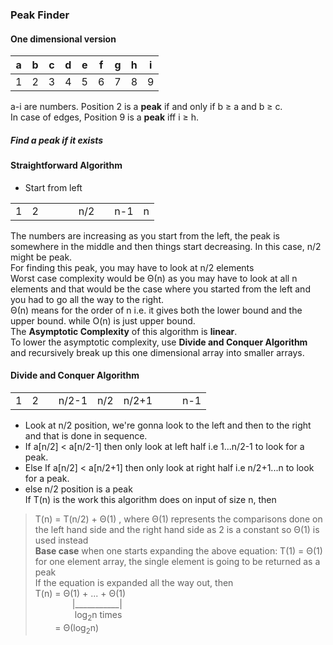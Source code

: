 ### Peak Finder
#### One dimensional version

| a | b | c | d | e | f | g | h | i |
|:-:|:-:|:-:|:-:|:-:|:-:|:-:|:-:|:-:|
1|2|3|4|5|6|7|8|9

a-i are numbers. Position 2 is a **peak** if and only if b &ge; a and b &ge; c. <br>
In case of edges, Position 9 is a **peak** iff i &ge; h.

##### Find a peak if it exists
#### Straightforward Algorithm
- Start from left

|  |  |  |  |  |  |  |  |  |
|:-:|:-:|:-:|:-:|:-:|:-:|:-:|:-:|:-:|
1|2||||n/2||n-1|n

The numbers are increasing as you start from the left, the peak is somewhere in the middle and then things start decreasing. In this case, n/2 might be peak. <br>
For finding this peak, you may have to look at n/2 elements <br>
Worst case complexity would be &Theta;(n) as you may have to look at all n elements and that would be the case where you started from the left and you had to go all the way to the right. <br>
&Theta;(n) means for the order of n i.e. it gives both the lower bound and the upper bound. while O(n) is just upper bound.<br>
The **Asymptotic Complexity** of this algorithm is **linear**.<br>
To lower the asymptotic complexity, use **Divide and Conquer Algorithm** and recursively break up this one dimensional array into smaller arrays.

#### Divide and Conquer Algorithm
|  |  |  |  |  |  |  |  |  |
|:-:|:-:|:-:|:-:|:-:|:-:|:-:|:-:|:-:|
1|2||n/2-1|n/2|n/2+1|||n-1|n|
- Look at n/2 position, we're gonna look to the left and then to the right and that is done in sequence.
- If a[n/2] &lt; a[n/2-1] then only look at left half i.e 1...n/2-1 to look for a peak.
- Else If a[n/2] &lt; a[n/2+1] then only look at right half i.e n/2+1...n to look for a peak.
- else n/2 position is a peak <br>
If T(n) is the work this algorithm does on input of size n, then <br>
> T(n) = T(n/2) + &Theta;(1) , where &Theta;(1) represents the comparisons done on the left hand side and the right hand side as 2 is a constant so &Theta;(1) is used instead <br>
**Base case** when one starts expanding the above equation: 
> T(1) = &Theta;(1) for one element array, the single element is going to be returned as a peak <br>
If the equation is expanded all the way out, then <br>
T(n) = &Theta;(1) + ... + &Theta;(1) <br>
               |___________| <br>
                log<sub>2</sub>n times <br>
        = &Theta;(log<sub>2</sub>n)

